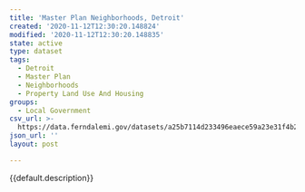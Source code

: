```yaml
---
title: 'Master Plan Neighborhoods, Detroit'
created: '2020-11-12T12:30:20.148824'
modified: '2020-11-12T12:30:20.148835'
state: active
type: dataset
tags:
  - Detroit
  - Master Plan
  - Neighborhoods
  - Property Land Use And Housing
groups:
  - Local Government
csv_url: >-
  https://data.ferndalemi.gov/datasets/a25b7114d233496eaece59a23e31f4b2_0.csv?outSR=%7B%22latestWkid%22%3A3857%2C%22wkid%22%3A102100%7D
json_url: ''
layout: post

---
```

{{default.description}}
